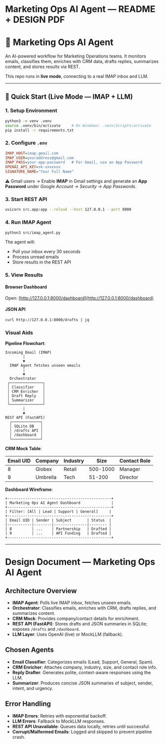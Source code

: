# Marketing Ops AI Agent — README + DESIGN PDF

# 📧 Marketing Ops AI Agent

An AI-powered workflow for Marketing Operations teams.
It monitors emails, classifies them, enriches with CRM data, drafts replies, summarizes content, and stores results via REST.

This repo runs in **live mode**, connecting to a real IMAP inbox and LLM.

---

## 🚀 Quick Start (Live Mode — IMAP + LLM)

### 1. Setup Environment

```bash
python3 -m venv .venv
source .venv/bin/activate     # On Windows: .venv\Scripts\activate
pip install -r requirements.txt
```

### 2. Configure `.env`

```ini
IMAP_HOST=imap.gmail.com
IMAP_USER=youraddress@gmail.com
IMAP_PASS=your-app-password   # For Gmail, use an App Password
OPENAI_API_KEY=sk-xxxxxxx
SIGNATURE_NAME="Your Full Name"
```

⚠️ Gmail users → Enable **IMAP** in Gmail settings and generate an **App Password** under *Google Account → Security → App Passwords*.

### 3. Start REST API

```bash
uvicorn src.app:app --reload --host 127.0.0.1 --port 8000
```

### 4. Run IMAP Agent

```bash
python3 src/imap_agent.py
```

The agent will:

* Poll your inbox every 30 seconds
* Process unread emails
* Store results in the REST API

### 5. View Results

#### Browser Dashboard

Open: [http://127.0.0.1:8000/dashboard](http://127.0.0.1:8000/dashboard)

#### JSON API

```bash
curl http://127.0.0.1:8000/drafts | jq
```

### Visual Aids

**Pipeline Flowchart**:

```
Incoming Email (IMAP)
        │
        ▼
  IMAP Agent fetches unseen emails
        │
        ▼
  Orchestrator
 ┌───────────────┐
 │ Classifier    │
 │ CRM Enricher  │
 │ Draft Reply   │
 │ Summarizer    │
 └───────────────┘
        │
        ▼
REST API (FastAPI)
  ┌─────────────┐
  │ SQLite DB   │
  │ /drafts API │
  │ /dashboard  │
  └─────────────┘
```

**CRM Mock Table**:

| Email UID | Company  | Industry | Size     | Contact Role |
| --------- | -------- | -------- | -------- | ------------ |
| 8         | Globex   | Retail   | 500-1000 | Manager      |
| 9         | Umbrella | Tech     | 51-200   | Director     |

**Dashboard Wireframe**:

```
+-----------------------------------------------+
| Marketing Ops AI Agent Dashboard              |
+-----------------------------------------------+
| Filter: [All | Lead | Support | General]     |
+-----------------------------------------------+
| Email UID | Sender | Subject       | Status  |
|-----------|--------|---------------|-------- |
| 8         | ...    | Partnership   | Drafted |
| 9         | ...    | API Funding   | Drafted |
+-----------------------------------------------+
```

---

# Design Document — Marketing Ops AI Agent

## Architecture Overview

* **IMAP Agent**: Polls live IMAP inbox, fetches unseen emails.
* **Orchestrator**: Classifies emails, enriches with CRM, drafts replies, and summarizes content.
* **CRM Mock**: Provides company/contact details for enrichment.
* **REST API (FastAPI)**: Stores drafts and JSON summaries in SQLite; exposes `/drafts` and `/dashboard`.
* **LLM Layer**: Uses OpenAI (live) or MockLLM (fallback).

## Chosen Agents

* **Email Classifier**: Categorizes emails (Lead, Support, General, Spam).
* **CRM Enricher**: Attaches company, industry, size, and contact role info.
* **Reply Drafter**: Generates polite, context-aware responses using the LLM.
* **Summarizer**: Produces concise JSON summaries of subject, sender, intent, and urgency.

## Error Handling

* **IMAP Errors**: Retries with exponential backoff.
* **LLM Errors**: Fallback to MockLLM responses.
* **REST API Unavailable**: Queues data locally, retries until successful.
* **Corrupt/Malformed Emails**: Logged and skipped to prevent pipeline crash.
